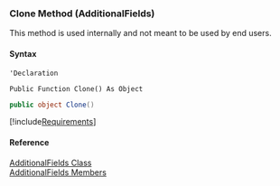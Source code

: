 ﻿### Clone Method (AdditionalFields)

This method is used internally and not meant to be used by end users.

#### Syntax

```vbnet
'Declaration

Public Function Clone() As Object
```

```csharp
public object Clone()
```

[!include[Requirements](../partials/requirements.md)]

#### Reference

[AdditionalFields Class](FChoice.Toolkits.Clarify~FChoice.Toolkits.Clarify.AdditionalFields.md)  
[AdditionalFields Members](FChoice.Toolkits.Clarify~FChoice.Toolkits.Clarify.AdditionalFields_members.md)